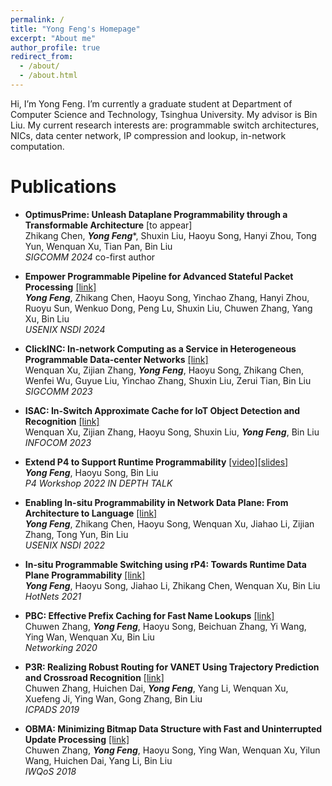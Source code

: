 ```yaml
---
permalink: /
title: "Yong Feng's Homepage"
excerpt: "About me"
author_profile: true
redirect_from: 
  - /about/
  - /about.html
---
```


Hi, I’m Yong Feng. I’m currently a graduate student at Department of Computer Science and Technology, Tsinghua University. My advisor is Bin Liu. My current research interests are: programmable switch architectures, NICs, data center network, IP compression and lookup, in-network computation.

Publications
======

- **OptimusPrime: Unleash Dataplane Programmability through a Transformable Architecture** [to appear]  
  Zhikang Chen, ***Yong Feng****, Shuxin Liu, Haoyu Song, Hanyi Zhou, Tong Yun, Wenquan Xu, Tian Pan, Bin Liu  
  *SIGCOMM 2024* co-first author

- **Empower Programmable Pipeline for Advanced Stateful Packet Processing** [[link]](https://www.usenix.org/conference/nsdi24/presentation/feng-yong)  
  ***Yong Feng***, Zhikang Chen, Haoyu Song, Yinchao Zhang, Hanyi Zhou, Ruoyu Sun, Wenkuo Dong, Peng Lu, Shuxin Liu, Chuwen Zhang, Yang Xu, Bin Liu   
  *USENIX NSDI 2024*

- **ClickINC: In-network Computing as a Service in Heterogeneous Programmable Data-center Networks** [[link]](https://www.researchgate.net/publication/373620147_ClickINC_In-network_Computing_as_a_Service_in_Heterogeneous_Programmable_Data-center_Networks)      
  Wenquan Xu, Zijian Zhang, ***Yong Feng***, Haoyu Song, Zhikang Chen, Wenfei Wu, Guyue Liu, Yinchao Zhang, Shuxin Liu, Zerui Tian, Bin Liu      
  *SIGCOMM 2023*

- **ISAC: In-Switch Approximate Cache for IoT Object Detection and Recognition** [[link]](https://www.researchgate.net/publication/371174202_ISAC_In-Switch_Approximate_Cache_for_IoT_Object_Detection_and_Recognition)      
  Wenquan Xu, Zijian Zhang, Haoyu Song, Shuxin Liu, ***Yong Feng***, Bin Liu      
  *INFOCOM 2023*

- **Extend P4 to Support Runtime Programmability** [[video]](https://www.youtube.com/watch?v=BiIdCHfH4Sw)[[slides]](https://opennetworking.org/wp-content/uploads/2022/05/Yong-Feng-Final-Slide-Deck.pdf)   
  ***Yong Feng***, Haoyu Song, Bin Liu   
  *P4 Workshop 2022 IN DEPTH TALK*

- **Enabling In-situ Programmability in Network Data Plane: From Architecture to Language** [[link]](https://www.usenix.org/conference/nsdi22/presentation/feng)  
  ***Yong Feng***, Zhikang Chen, Haoyu Song, Wenquan Xu, Jiahao Li, Zijian Zhang, Tong Yun, Bin Liu   
  *USENIX NSDI 2022*

- **In-situ Programmable Switching using rP4: Towards Runtime Data Plane Programmability** [[link]](https://dl.acm.org/doi/10.1145/3484266.3487367)  
  ***Yong Feng***, Haoyu Song, Jiahao Li, Zhikang Chen, Wenquan Xu, Bin Liu       
  *HotNets 2021*

- **PBC: Effective Prefix Caching for Fast Name Lookups** [[link]](https://ieeexplore.ieee.org/document/9142703)  
  Chuwen Zhang, ***Yong Feng***, Haoyu Song, Beichuan Zhang, Yi Wang, Ying Wan, Wenquan Xu, Bin Liu     
  *Networking 2020*

- **P3R: Realizing Robust Routing for VANET Using Trajectory Prediction and Crossroad Recognition** [[link]](https://ieeexplore.ieee.org/document/8975783)  
  Chuwen Zhang, Huichen Dai, ***Yong Feng***, Yang Li, Wenquan Xu, Xuefeng Ji, Ying Wan, Gong Zhang, Bin Liu        
  *ICPADS 2019*

- **OBMA: Minimizing Bitmap Data Structure with Fast and Uninterrupted Update Processing** [[link]](https://ieeexplore.ieee.org/document/8624188)  
  Chuwen Zhang, ***Yong Feng***, Haoyu Song, Ying Wan, Wenquan Xu, Yilun Wang, Huichen Dai, Yang Li, Bin Liu       
  *IWQoS 2018*


<!-- This is the front page of a website that is powered by the [academicpages template](https://github.com/academicpages/academicpages.github.io) and hosted on GitHub pages. [GitHub pages](https://pages.github.com) is a free service in which websites are built and hosted from code and data stored in a GitHub repository, automatically updating when a new commit is made to the respository. This template was forked from the [Minimal Mistakes Jekyll Theme](https://mmistakes.github.io/minimal-mistakes/) created by Michael Rose, and then extended to support the kinds of content that academics have: publications, talks, teaching, a portfolio, blog posts, and a dynamically-generated CV. You can fork [this repository](https://github.com/academicpages/academicpages.github.io) right now, modify the configuration and markdown files, add your own PDFs and other content, and have your own site for free, with no ads! An older version of this template powers my own personal website at [stuartgeiger.com](http://stuartgeiger.com), which uses [this Github repository](https://github.com/staeiou/staeiou.github.io).

A data-driven personal website
======
Like many other Jekyll-based GitHub Pages templates, academicpages makes you separate the website's content from its form. The content & metadata of your website are in structured markdown files, while various other files constitute the theme, specifying how to transform that content & metadata into HTML pages. You keep these various markdown (.md), YAML (.yml), HTML, and CSS files in a public GitHub repository. Each time you commit and push an update to the repository, the [GitHub pages](https://pages.github.com/) service creates static HTML pages based on these files, which are hosted on GitHub's servers free of charge.

Many of the features of dynamic content management systems (like Wordpress) can be achieved in this fashion, using a fraction of the computational resources and with far less vulnerability to hacking and DDoSing. You can also modify the theme to your heart's content without touching the content of your site. If you get to a point where you've broken something in Jekyll/HTML/CSS beyond repair, your markdown files describing your talks, publications, etc. are safe. You can rollback the changes or even delete the repository and start over -- just be sure to save the markdown files! Finally, you can also write scripts that process the structured data on the site, such as [this one](https://github.com/academicpages/academicpages.github.io/blob/master/talkmap.ipynb) that analyzes metadata in pages about talks to display [a map of every location you've given a talk](https://academicpages.github.io/talkmap.html).

Getting started
======
1. Register a GitHub account if you don't have one and confirm your e-mail (required!)
1. Fork [this repository](https://github.com/academicpages/academicpages.github.io) by clicking the "fork" button in the top right. 
1. Go to the repository's settings (rightmost item in the tabs that start with "Code", should be below "Unwatch"). Rename the repository "[your GitHub username].github.io", which will also be your website's URL.
1. Set site-wide configuration and create content & metadata (see below -- also see [this set of diffs](http://archive.is/3TPas) showing what files were changed to set up [an example site](https://getorg-testacct.github.io) for a user with the username "getorg-testacct")
1. Upload any files (like PDFs, .zip files, etc.) to the files/ directory. They will appear at https://[your GitHub username].github.io/files/example.pdf.  
1. Check status by going to the repository settings, in the "GitHub pages" section

Site-wide configuration
------
The main configuration file for the site is in the base directory in [_config.yml](https://github.com/academicpages/academicpages.github.io/blob/master/_config.yml), which defines the content in the sidebars and other site-wide features. You will need to replace the default variables with ones about yourself and your site's github repository. The configuration file for the top menu is in [_data/navigation.yml](https://github.com/academicpages/academicpages.github.io/blob/master/_data/navigation.yml). For example, if you don't have a portfolio or blog posts, you can remove those items from that navigation.yml file to remove them from the header. 

Create content & metadata
------
For site content, there is one markdown file for each type of content, which are stored in directories like _publications, _talks, _posts, _teaching, or _pages. For example, each talk is a markdown file in the [_talks directory](https://github.com/academicpages/academicpages.github.io/tree/master/_talks). At the top of each markdown file is structured data in YAML about the talk, which the theme will parse to do lots of cool stuff. The same structured data about a talk is used to generate the list of talks on the [Talks page](https://academicpages.github.io/talks), each [individual page](https://academicpages.github.io/talks/2012-03-01-talk-1) for specific talks, the talks section for the [CV page](https://academicpages.github.io/cv), and the [map of places you've given a talk](https://academicpages.github.io/talkmap.html) (if you run this [python file](https://github.com/academicpages/academicpages.github.io/blob/master/talkmap.py) or [Jupyter notebook](https://github.com/academicpages/academicpages.github.io/blob/master/talkmap.ipynb), which creates the HTML for the map based on the contents of the _talks directory).

**Markdown generator**

I have also created [a set of Jupyter notebooks](https://github.com/academicpages/academicpages.github.io/tree/master/markdown_generator
) that converts a CSV containing structured data about talks or presentations into individual markdown files that will be properly formatted for the academicpages template. The sample CSVs in that directory are the ones I used to create my own personal website at stuartgeiger.com. My usual workflow is that I keep a spreadsheet of my publications and talks, then run the code in these notebooks to generate the markdown files, then commit and push them to the GitHub repository.

How to edit your site's GitHub repository
------
Many people use a git client to create files on their local computer and then push them to GitHub's servers. If you are not familiar with git, you can directly edit these configuration and markdown files directly in the github.com interface. Navigate to a file (like [this one](https://github.com/academicpages/academicpages.github.io/blob/master/_talks/2012-03-01-talk-1.md) and click the pencil icon in the top right of the content preview (to the right of the "Raw | Blame | History" buttons). You can delete a file by clicking the trashcan icon to the right of the pencil icon. You can also create new files or upload files by navigating to a directory and clicking the "Create new file" or "Upload files" buttons. 

Example: editing a markdown file for a talk
![Editing a markdown file for a talk](/images/editing-talk.png)

For more info
------
More info about configuring academicpages can be found in [the guide](https://academicpages.github.io/markdown/). The [guides for the Minimal Mistakes theme](https://mmistakes.github.io/minimal-mistakes/docs/configuration/) (which this theme was forked from) might also be helpful. -->
